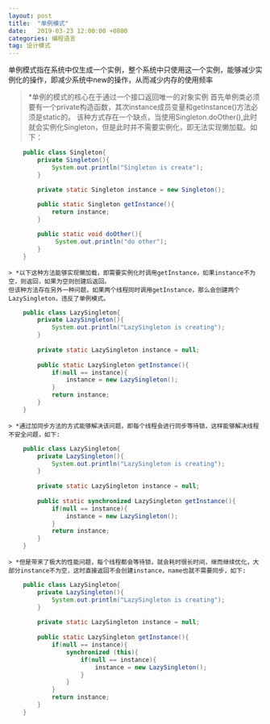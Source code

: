 ```yaml
---
layout: post
title:  "单例模式"
date:   2019-03-23 12:00:00 +0800
categories: 编程语言
tag: 设计模式
---
```



   单例模式指在系统中仅生成一个实例，整个系统中只使用这一个实例，能够减少实例化的操作，即减少系统中new的操作，从而减少内存的使用频率

   > *单例的模式的核心在于通过一个接口返回唯一的对象实例
   首先单例类必须要有一个private构造函数，其次instance成员变量和getInstance()方法必须是static的。
    该种方式存在一个缺点，当使用Singleton.doOther(),此时就会实例化Singleton，但是此时并不需要实例化，即无法实现懒加载。如下：
    
```java
    public class Singleton{
        private Singleton(){
            System.out.println("Singleton is create");
        }

        private static Singleton instance = new Singleton();
        
        public static Singleton getInstance(){
            return instance;
        }

        public static void doOther(){
             System.out.println("do other");
        }
    }
``` 

    > *以下这种方法能够实现懒加载，即需要实例化时调用getInstance，如果instance不为空，则返回，如果为空则创建后返回。
    但该种方法存在另外一种问题，如果两个线程同时调用getInstance，那么会创建两个LazySingleton，违反了单例模式。

```java
    public class LazySingleton{
        private LazySingleton(){
            System.out.println("LazySingleton is creating");
        }
        
        private static LazySingleton instance = null;
        
        public static LazySingleton getInstance(){
            if(null == instance){
                instance = new LazySingleton();
            }
            return instance;
        }
    }
``` 
    
    > *通过加同步方法的方式能够解决该问题，即每个线程会进行同步等待锁，这样能够解决线程不安全问题，如下:

```java
    public class LazySingleton{
        private LazySingleton(){
            System.out.println("LazySingleton is creating");
        }
        
        private static LazySingleton instance = null;
        
        public static synchronized LazySingleton getInstance(){
            if(null == instance){
                instance = new LazySingleton();
            }
            return instance;
        }
    }
``` 
    
    > *但是带来了极大的性能问题，每个线程都会等待锁，就会耗时很长时间，继而继续优化，大部分instance不为空，这时直接返回不会创建instance，name也就不需要同步，如下:
    
```java
    public class LazySingleton{
        private LazySingleton(){
            System.out.println("LazySingleton is creating");
        }
        
        private static LazySingleton instance = null;
        
        public static LazySingleton getInstance(){
            if(null == instance){
                synchronized (this){
                    if(null == instance){
                        instance = new LazySingleton();
                    }
                } 
            }
            return instance;
        }
    }
``` 






